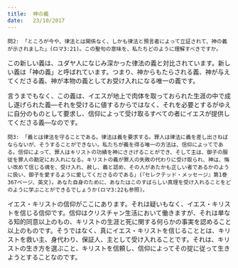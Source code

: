 ```yaml
---
title:  神の義
date:   23/10/2017
---
```


`問2: 「ところが今や、律法とは関係なく、しかも律法と預言者によって立証されて、神の義が示されました」(ロマ3:21)。この聖句の意味を、私たちどのように理解すべきですか。`

この新しい義は、ユダヤ人になじみ深かった律法の義と対比されています。新しい義は「神の義」と呼ばれています。つまり、神からもたらされる義、神が与えてくださる義、神が本物の義としてお受け入れになる唯一の義です。

言うまでもなく、この義は、イエスが地上で肉体を取っておられた生涯の中で成し遂げられた義―それを受けるに値するからではなく、それを必要とするがゆえに自分のものとして要求し、信仰によって受け取るすべての者にイエスが提供してくださる義―なのです。

`問3: 「義とは律法を守ることである。律法は義を要求する。罪人は律法に義を差し出さねばならないが、そうすることができない。私たちが義を得る唯一の方法は、信仰によってである。信仰によって、罪人はキリストの功績を神にささげることができ、そして主は、御子の服従を罪人の勘定にお入れになる。キリストの義が罪人の失敗の代わりに受け取られ、神は、悔い改めて信じる魂を、受け入れ、赦し、義と認め、その人があたかも正しい者であるかのように扱い、御子を愛するように愛してくださるのである」(『セレクテッド・メッセージ』第1巻367ページ、英文)。あなた自身のために、あなたはこのすばらしい真理を受け入れることをどのように学ぶことができるでしょうか(ロマ3:22も参照)。`

イエス・キリストの信仰がここにあります。それは疑いもなく、イエス・キリストを信じる信仰です。信仰はクリスチャン生活において働きますが、それは単なる知的同意以上のもの、キリストの生涯と死に関する何らかの事実を認めること以上のものです。そうではなく、真にイエス・キリストを信じることとは、キリストを救い主、身代わり、保証人、主として受け入れることです。それは、キリストの生き方を選ぶこと、キリストを信頼し、信仰によってその掟に従って生きようとすることなのです。
